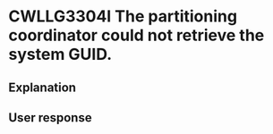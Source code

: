 # CWLLG3304I The partitioning coordinator could not retrieve the system GUID.

## Explanation

## User response